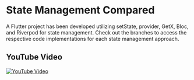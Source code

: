 # State Management Compared
A Flutter project has been developed utilizing setState, provider, GetX, Bloc, and Riverpod for state management. Check out the branches to access the respective code implementations for each state management approach.

## YouTube Video
[![YouTube Video](https://img.youtube.com/vi/RA4kl7MUMhk/0.jpg)](https://www.youtube.com/watch?v=RA4kl7MUMhk)